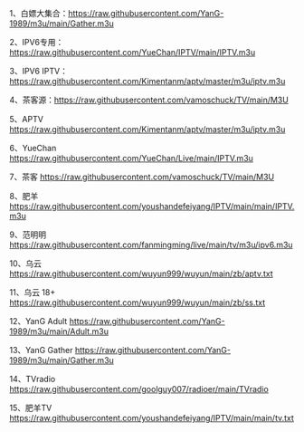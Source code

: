 1、白嫖大集合：https://raw.githubusercontent.com/YanG-1989/m3u/main/Gather.m3u

2、IPV6专用：https://raw.githubusercontent.com/YueChan/IPTV/main/IPTV.m3u

3、IPV6 IPTV：https://raw.githubusercontent.com/Kimentanm/aptv/master/m3u/iptv.m3u

4、茶客源：https://raw.githubusercontent.com/vamoschuck/TV/main/M3U

5、APTV https://raw.githubusercontent.com/Kimentanm/aptv/master/m3u/iptv.m3u

6、YueChan https://raw.githubusercontent.com/YueChan/Live/main/IPTV.m3u

7、茶客 https://raw.githubusercontent.com/vamoschuck/TV/main/M3U

8、肥羊 https://raw.githubusercontent.com/youshandefeiyang/IPTV/main/main/IPTV.m3u

9、范明明 https://raw.githubusercontent.com/fanmingming/live/main/tv/m3u/ipv6.m3u

10、乌云 https://raw.githubusercontent.com/wuyun999/wuyun/main/zb/aptv.txt

11、乌云 18+ https://raw.githubusercontent.com/wuyun999/wuyun/main/zb/ss.txt

12、YanG Adult https://raw.githubusercontent.com/YanG-1989/m3u/main/Adult.m3u

13、YanG Gather https://raw.githubusercontent.com/YanG-1989/m3u/main/Gather.m3u

14、TVradio https://raw.githubusercontent.com/goolguy007/radioer/main/TVradio

15、肥羊TV https://raw.githubusercontent.com/youshandefeiyang/IPTV/main/main/tv.txt
